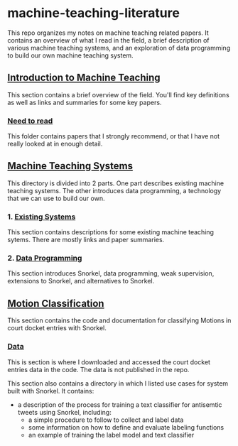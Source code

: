 # machine-teaching-literature

This repo organizes my notes on machine teaching related papers. It contains an overview of what I read in the field, a brief description of various machine teaching systems, and an exploration of data programming to build our own machine teaching system.

## [Introduction to Machine Teaching](https://github.com/simon-benigeri/machine-teaching-literature/tree/main/introduction%20to%20machine%20teaching)

This section contains a brief overview of the field. You'll find key definitions as well as links and summaries for some key papers.

### [Need to read](https://github.com/simon-benigeri/machine-teaching-literature/tree/main/introduction%20to%20machine%20teaching/need%20to%20read)

This folder contains papers that I strongly recommend, or that I have not really looked at in enough detail.

## [Machine Teaching Systems](https://github.com/simon-benigeri/machine-teaching-literature/tree/main/machine%20teaching%20systems)

This directory is divided into 2 parts. One part describes existing machine teaching systems. The other introduces data programming, a technology that we can use to build our own.

### 1. [Existing Systems](https://github.com/simon-benigeri/machine-teaching-literature/tree/main/machine%20teaching%20systems/existing%20systems)

This section contains descriptions for some existing machine teaching sytems. There are mostly links and paper summaries.

### 2. [Data Programming](https://github.com/simon-benigeri/machine-teaching-literature/tree/main/machine%20teaching%20systems/data%20programming)

This section introduces Snorkel, data programming, weak supervision, extensions to Snorkel, and alternatives to Snorkel.

## [Motion Classification](https://github.com/simon-benigeri/machine-teaching-literature/tree/main/motion%20classification)

This section contains the code and documentation for classifying Motions in court docket entries with Snorkel.

### [Data](https://github.com/simon-benigeri/machine-teaching-literature/tree/main/motion%20classification/data)

This is section is where I downloaded and accessed the court docket entries data in the code. The data is not published in the repo.

This section also contains a directory in which I listed use cases for system built with Snorkel. It contains:
  - a description of the process for training a text classifier for antisemtic tweets using Snorkel, including:
    - a simple procedure to follow to collect and label data
    - some information on how to define and evaluate labeling functions
    - an example of training the label model and text classifier
